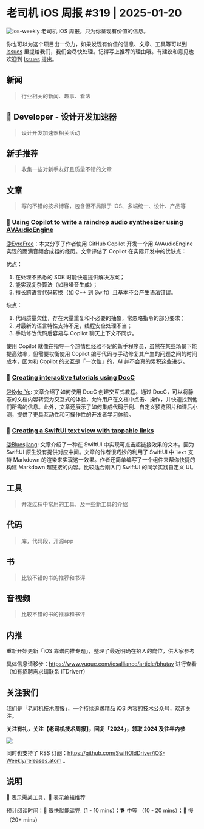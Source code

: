 # 老司机 iOS 周报 #319 | 2025-01-20

![ios-weekly](https://github.com/user-attachments/assets/8e78f938-5c41-41bb-8164-438925201bbd)
老司机 iOS 周报，只为你呈现有价值的信息。

你也可以为这个项目出一份力，如果发现有价值的信息、文章、工具等可以到 [Issues](https://github.com/SwiftOldDriver/iOS-Weekly/issues) 里提给我们，我们会尽快处理。记得写上推荐的理由哦。有建议和意见也欢迎到 [Issues](https://github.com/SwiftOldDriver/iOS-Weekly/issues) 提出。

## 新闻

> 行业相关的新闻、趣事、看法

##  Developer - 设计开发加速器

> 设计开发加速器相关活动

## 新手推荐

> 收集一些对新手友好且质量不错的文章

## 文章

> 写的不错的技术博客，包含但不局限于 iOS、多端统一、设计、产品等

### 🐢 [Using Copilot to write a raindrop audio synthesizer using AVAudioEngine](https://www.cocoawithlove.com/blog/copilot-raindrop-generator.html)

[@EyreFree](https://github.com/EyreFree)：本文分享了作者使用 GitHub Copilot 开发一个用 AVAudioEngine 实现的雨滴音频合成器的经历。文章评估了 Copilot 在实际开发中的优缺点：

优点：
1. 在处理不熟悉的 SDK 时能快速提供解决方案；
2. 能实现复杂算法（如粉噪音生成）；
3. 擅长跨语言代码转换（如 C++ 到 Swift）且基本不会产生语法错误。

缺点：
1. 代码质量欠佳，存在大量重复和不必要的抽象，常忽略指令的部分要求；
2. 对最新的语言特性支持不足，线程安全处理不当；
3. 手动修改代码后容易与 Copilot 聊天上下文不同步。

使用 Copilot 就像在指导一个热情但经验不足的新手程序员，虽然在某些场景下能提高效率，但需要权衡使用 Copilot 编写代码与手动修复其产生的问题之间的时间成本，因为和 Copilot 的交互是「一次性」的，AI 并不会真的累积这些进步。


### 🐎 [Creating interactive tutorials using DocC](https://www.nutrient.io/blog/creating-interactive-tutorials-using-docc/)

[@Kyle-Ye](https://github.com/Kyle-Ye): 文章介绍了如何使用 DocC 创建交互式教程。通过 DocC，可以将静态的文档内容转变为交互式的体验，允许用户在文档中点击、操作，并快速找到他们所需的信息。此外，文章还展示了如何集成代码示例、自定义预览图片和课后小测，提供了更具互动性和可操作性的开发者学习体验。

### 🐎 [Creating a SwiftUI text view with tappable links](https://danielsaidi.com/blog/2024/12/18/creating-a-swiftui-text-view-with-tappable-links)
[@Bluesjiang](https://github.com/bluesjiang): 文章介绍了一种在 SwiftUI 中实现可点击超链接效果的文本。因为 SwiftUI 原生没有提供对应中间。文章的作者很巧妙的利用了 SwiftUI 中 `Text` 支持 Markdown 的渲染来实现这一效果。作者还简单编写了一个组件来帮你快捷的构建 Markdown 超链接的内容。比较适合刚入门 SwiftUI 的同学实践自定义 UI。

## 工具

> 开发过程中常用的工具，及一些新工具的介绍

## 代码

> 库，代码段，开源app

## 书

> 比较不错的书的推荐和书评

## 音视频

> 比较不错的书的推荐和书评

## 内推

重新开始更新「iOS 靠谱内推专题」，整理了最近明确在招人的岗位，供大家参考

具体信息请移步：https://www.yuque.com/iosalliance/article/bhutav 进行查看（如有招聘需求请联系 iTDriverr）

## 关注我们

我们是「老司机技术周报」，一个持续追求精品 iOS 内容的技术公众号，欢迎关注。

**关注有礼，关注【老司机技术周报】，回复「2024」，领取 2024 及往年内参**

![](https://github.com/SwiftOldDriver/iOS-Weekly/blob/master/assets/qrcode_for_wechat.jpg?raw=true)

同时也支持了 RSS 订阅：https://github.com/SwiftOldDriver/iOS-Weekly/releases.atom 。

## 说明

🚧 表示需某工具，🌟 表示编辑推荐

预计阅读时间：🐎 很快就能读完（1 - 10 mins）；🐕 中等 （10 - 20 mins）；🐢 慢（20+ mins）
